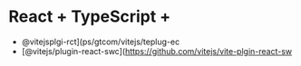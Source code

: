 # React + TypeScript + 

- @vitejsplgi-rct](ps/gtcom/vitejs/teplug-ec
- [@vitejs/plugin-react-swc](https://github.com/vitejs/vite-plgin-react-sw
